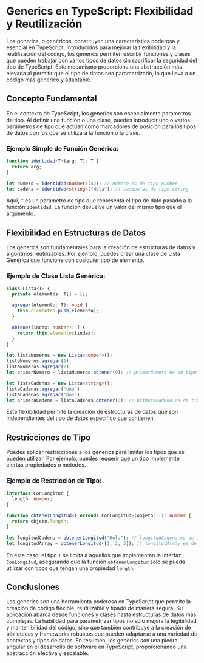# Generics en TypeScript: Flexibilidad y Reutilización

Los generics, o genéricos, constituyen una característica poderosa y esencial en TypeScript. Introducidos para mejorar la flexibilidad y la reutilización del código, los generics permiten escribir funciones y clases que pueden trabajar con varios tipos de datos sin sacrificar la seguridad del tipo de TypeScript. Este mecanismo proporciona una abstracción más elevada al permitir que el tipo de datos sea parametrizado, lo que lleva a un código más genérico y adaptable.

## Concepto Fundamental

En el contexto de TypeScript, los generics son esencialmente parámetros de tipo. Al definir una función o una clase, puedes introducir uno o varios parámetros de tipo que actúan como marcadores de posición para los tipos de datos con los que se utilizará la función o la clase.

### Ejemplo Simple de Función Genérica:

```typescript
function identidad<T>(arg: T): T {
  return arg;
}

let numero = identidad<number>(42); // número es de tipo number
let cadena = identidad<string>("Hola"); // cadena es de tipo string
```

Aquí, `T` es un parámetro de tipo que representa el tipo de dato pasado a la función `identidad`. La función devuelve un valor del mismo tipo que el argumento.

## Flexibilidad en Estructuras de Datos

Los generics son fundamentales para la creación de estructuras de datos y algoritmos reutilizables. Por ejemplo, puedes crear una clase de Lista Genérica que funcione con cualquier tipo de elemento.

### Ejemplo de Clase Lista Genérica:

```typescript
class Lista<T> {
  private elementos: T[] = [];

  agregar(elemento: T): void {
    this.elementos.push(elemento);
  }

  obtener(index: number): T {
    return this.elementos[index];
  }
}

let listaNumeros = new Lista<number>();
listaNumeros.agregar(1);
listaNumeros.agregar(2);
let primerNumero = listaNumeros.obtener(0); // primerNumero es de tipo number

let listaCadenas = new Lista<string>();
listaCadenas.agregar("uno");
listaCadenas.agregar("dos");
let primeraCadena = listaCadenas.obtener(0); // primeraCadena es de tipo string
```

Esta flexibilidad permite la creación de estructuras de datos que son independientes del tipo de datos específico que contienen.

## Restricciones de Tipo

Puedes aplicar restricciones a los generics para limitar los tipos que se pueden utilizar. Por ejemplo, puedes requerir que un tipo implemente ciertas propiedades o métodos.

### Ejemplo de Restricción de Tipo:

```typescript
interface ConLongitud {
  length: number;
}

function obtenerLongitud<T extends ConLongitud>(objeto: T): number {
  return objeto.length;
}

let longitudCadena = obtenerLongitud("Hola"); // longitudCadena es de tipo number
let longitudArray = obtenerLongitud([1, 2, 3]); // longitudArray es de tipo number
```

En este caso, el tipo `T` se limita a aquellos que implementan la interfaz `ConLongitud`, asegurando que la función `obtenerLongitud` solo se pueda utilizar con tipos que tengan una propiedad `length`.

## Conclusiones

Los generics son una herramienta poderosa en TypeScript que permite la creación de código flexible, reutilizable y tipado de manera segura. Su aplicación abarca desde funciones y clases hasta estructuras de datos más complejas. La habilidad para parametrizar tipos no solo mejora la legibilidad y mantenibilidad del código, sino que también contribuye a la creación de bibliotecas y frameworks robustos que pueden adaptarse a una variedad de contextos y tipos de datos. En resumen, los generics son una piedra angular en el desarrollo de software en TypeScript, proporcionando una abstracción efectiva y escalable.